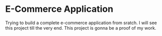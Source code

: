 # E-Commerce Application

Trying to build a complete e-commerce application from sratch.
I will see this project till the very end.
This project is gonna be a proof of my work.
